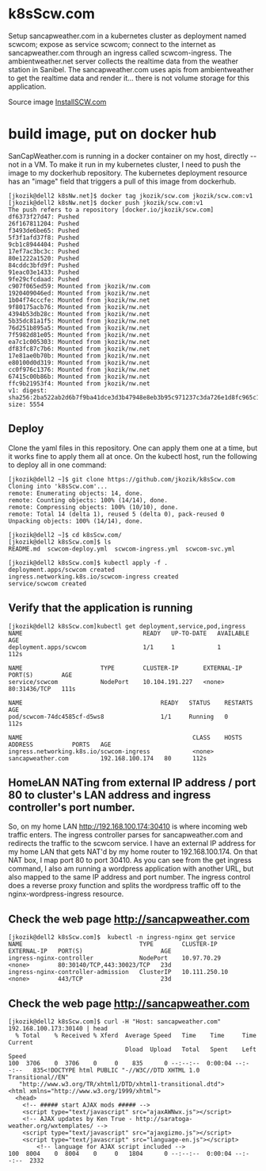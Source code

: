 # k8sScw.com

Setup sancapweather.com in a kubernetes cluster as deployment named scwcom; expose as service scwcom; connect to the internet as sancapweather.com through an ingress called scwcom-ingress. The ambientweather.net server collects the realtime data from the weather station in Sanibel.  The sancapweather.com uses apis from ambientweather to get the realtime data and render it... there is not volume storage for this application.

Source image [InstallSCW.com](https://github.com/jkozik/InstallSCW.com)

# build image, put on docker hub
SanCapWeather.com is running in a docker container on my host, directly -- not in a VM.  To make it run in my kubernetes cluster, I need to push the image to my dockerhub repository.  The kubernetes deployment resource has an "image" field that triggers a pull of this image from dockerhub.
```
[jkozik@dell2 k8sNw.net]$ docker tag jkozik/scw.com jkozik/scw.com:v1
[jkozik@dell2 k8sNw.net]$ docker push jkozik/scw.com:v1
The push refers to a repository [docker.io/jkozik/scw.com]
df6373f27d47: Pushed
26f167811204: Pushed
f3493de6be65: Pushed
5f3f1afd37f8: Pushed
9cb1c8944404: Pushed
17ef7ac3bc3c: Pushed
80e1222a1520: Pushed
84cddc3bfd9f: Pushed
91eac03e1433: Pushed
9fe29cfcdaad: Pushed
c907f065ed59: Mounted from jkozik/nw.com
1920409046ed: Mounted from jkozik/nw.net
1b04f74cccfe: Mounted from jkozik/nw.net
9f80175acb76: Mounted from jkozik/nw.net
4394b53db28c: Mounted from jkozik/nw.net
5b35dc81a1f5: Mounted from jkozik/nw.net
76d251b895a5: Mounted from jkozik/nw.net
7f5982d81e05: Mounted from jkozik/nw.net
ea7c1c005303: Mounted from jkozik/nw.net
df83fc87c7b6: Mounted from jkozik/nw.net
17e81ae0b70b: Mounted from jkozik/nw.net
e80100d0d319: Mounted from jkozik/nw.net
cc0f976c1376: Mounted from jkozik/nw.net
67415c00b86b: Mounted from jkozik/nw.net
ffc9b21953f4: Mounted from jkozik/nw.net
v1: digest: sha256:2ba522ab2d6b7f9ba41dce3d3b47948e8eb3b95c971237c3da726e1d8fc965c1 size: 5554
```
## Deploy
Clone the yaml files in this repository.  One can apply them one at a time, but it works fine to apply them all at once.  On the kubectl host, run the following to deploy all in one command:
```
[jkozik@dell2 ~]$ git clone https://github.com/jkozik/k8sScw.com
Cloning into 'k8sScw.com'...
remote: Enumerating objects: 14, done.
remote: Counting objects: 100% (14/14), done.
remote: Compressing objects: 100% (10/10), done.
remote: Total 14 (delta 1), reused 5 (delta 0), pack-reused 0
Unpacking objects: 100% (14/14), done.

[jkozik@dell2 ~]$ cd k8sScw.com/
[jkozik@dell2 k8sScw.com]$ ls
README.md  scwcom-deploy.yml  scwcom-ingress.yml  scwcom-svc.yml

[jkozik@dell2 k8sScw.com]$ kubectl apply -f .
deployment.apps/scwcom created
ingress.networking.k8s.io/scwcom-ingress created
service/scwcom created
```
## Verify that the application is running
```
[jkozik@dell2 k8sScw.com]kubectl get deployment,service,pod,ingress
NAME                                  READY   UP-TO-DATE   AVAILABLE   AGE
deployment.apps/scwcom                1/1     1            1           112s

NAME                      TYPE        CLUSTER-IP       EXTERNAL-IP   PORT(S)        AGE
service/scwcom            NodePort    10.104.191.227   <none>        80:31436/TCP   111s

NAME                                       READY   STATUS    RESTARTS   AGE
pod/scwcom-74dc4585cf-d5ws8                1/1     Running   0          112s

NAME                                                CLASS    HOSTS                     ADDRESS           PORTS   AGE
ingress.networking.k8s.io/scwcom-ingress            <none>   sancapweather.com         192.168.100.174   80      112s
```
## HomeLAN NATing from external IP address / port 80 to cluster's LAN address and ingress controller's port number.
So, on my home LAN http://192.168.100.174:30410 is where incoming web traffic enters.  The ingress controller parses for sancapweather.com and redirects the traffic to the scwcom service. I have an external IP address for my home LAN that gets NAT'd by my home router to 192.168.100.174.  On that NAT box, I map port 80 to port 30410. As you can see from the get ingress command, I also am running a wordpress application with another URL, but also mapped to the same IP address and port number.  The ingress control does a reverse proxy function and splits the wordpress traffic off to the nginx-wordpress-ingress resource.

## Check the web page http://sancapweather.com
```
[jkozik@dell2 k8sScw.com]$  kubectl -n ingress-nginx get service
NAME                                 TYPE        CLUSTER-IP      EXTERNAL-IP   PORT(S)                      AGE
ingress-nginx-controller             NodePort    10.97.70.29     <none>        80:30140/TCP,443:30023/TCP   23d
ingress-nginx-controller-admission   ClusterIP   10.111.250.10   <none>        443/TCP                      23d
```
## Check the web page http://sancapweather.com
```
[jkozik@dell2 k8sScw.com]$ curl -H "Host: sancapweather.com" 192.168.100.173:30140 | head
  % Total    % Received % Xferd  Average Speed   Time    Time     Time  Current
                                 Dload  Upload   Total   Spent    Left  Speed
100  3706    0  3706    0     0    835      0 --:--:--  0:00:04 --:--:--   835<!DOCTYPE html PUBLIC "-//W3C//DTD XHTML 1.0 Transitional//EN"
   "http://www.w3.org/TR/xhtml1/DTD/xhtml1-transitional.dtd">
<html xmlns="http://www.w3.org/1999/xhtml">
  <head>
    <!-- ##### start AJAX mods ##### -->
    <script type="text/javascript" src="ajaxAWNwx.js"></script>
    <!-- AJAX updates by Ken True - http://saratoga-weather.org/wxtemplates/ -->
    <script type="text/javascript" src="ajaxgizmo.js"></script>
    <script type="text/javascript" src="language-en.js"></script>
        <!-- language for AJAX script included -->
100  8004    0  8004    0     0   1804      0 --:--:--  0:00:04 --:--:--  2332
```
